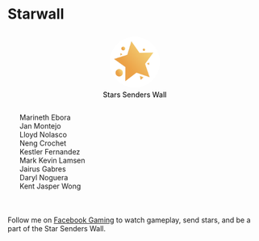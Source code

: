 # Starwall


<img src="/images/stars.png" style="border-radius: 200px; margin-left: auto; margin-right: auto; width: 20%; display: block; margin-top: 2em; "/>
<p style="text-align: center; margin-bottom: 2em; margin-top: 5px; font-weight: 500; ">Stars Senders Wall</p>

<ul id="people-list" style="list-style-type: none;">
    <li>Marineth Ebora</li>
    <li>Jan Montejo</li>
    <li>Lloyd Nolasco</li>
    <li>Neng Crochet</li>
    <li>Kestler Fernandez</li>
    <li>Mark Kevin Lamsen</li>
    <li>Jairus Gabres</li>
    <li>Daryl Noguera</li>
    <li>Kent Jasper Wong</li>
</ul>

<p style="margin-top: 50px;">Follow me on <a href="https://fb.gg/RedDavidGG/" target="_blank">Facebook Gaming</a> to watch gameplay, send stars, and be a part of the Star Senders Wall.</p>

